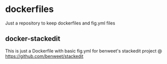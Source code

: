 # dockerfiles
Just a repository to keep dockerfiles and fig.yml files

## docker-stackedit
This is just a Dockerfile with basic fig.yml for benweet's stackedit project @ https://github.com/benweet/stackedit
